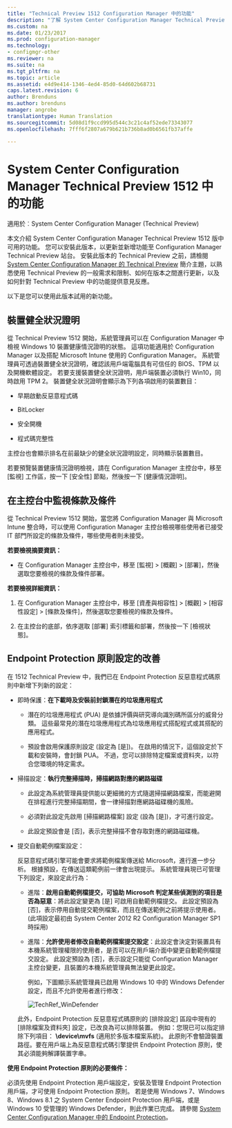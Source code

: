 ```yaml
---
title: "Technical Preview 1512 Configuration Manager 中的功能"
description: "了解 System Center Configuration Manager Technical Preview 1512 版中可用的功能。"
ms.custom: na
ms.date: 01/23/2017
ms.prod: configuration-manager
ms.technology:
- configmgr-other
ms.reviewer: na
ms.suite: na
ms.tgt_pltfrm: na
ms.topic: article
ms.assetid: e4d9e414-1346-4ed4-85d0-64d602b68731
caps.latest.revision: 6
author: Brenduns
ms.author: brenduns
manager: angrobe
translationtype: Human Translation
ms.sourcegitcommit: 5d08d1f9ccd995d544c3c21c4af52ede73343077
ms.openlocfilehash: 7fff6f2807a679b621b736b8ad0b6561fb37affe

---
```

# <a name="capabilities-in-technical-preview-1512-for-system-center-configuration-manager"></a>System Center Configuration Manager Technical Preview 1512 中的功能

適用於︰System Center Configuration Manager (Technical Preview)

本文介紹 System Center Configuration Manager Technical Preview 1512 版中可用的功能。 您可以安裝此版本，以更新並新增功能至 Configuration Manager Technical Preview 站台。 安裝此版本的 Technical Preview 之前，請檢閱 [System Center Configuration Manager 的 Technical Preview](technical-preview.md) 簡介主題，以熟悉使用 Technical Preview 的一般需求和限制、如何在版本之間進行更新，以及如何針對 Technical Preview 中的功能提供意見反應。  

 以下是您可以使用此版本試用的新功能。  

##  <a name="a-namebkmkdevicehealtha-device-health-attestation"></a><a name="bkmk_devicehealth"></a> 裝置健全狀況證明  
 從 Technical Preview 1512 開始，系統管理員可以在 Configuration Manager 中檢視 Windows 10 裝置健康情況證明的狀態。  這項功能適用於 Configuration Manager 以及搭配 Microsoft Intune 使用的 Configuration Manager。 系統管理員可透過裝置健全狀況證明，確認該用戶端電腦具有可信任的 BIOS、TPM 以及開機軟體設定。 若要支援裝置健全狀況證明，用戶端裝置必須執行 Win10，同時啟用 TPM 2。 裝置健全狀況證明會顯示為下列各項啟用的裝置數目：  

-   早期啟動反惡意程式碼  

-   BitLocker  

-   安全開機  

-   程式碼完整性  

主控台也會顯示排名在前最缺少的健全狀況證明設定，同時顯示裝置數目。  

若要預覽裝置健康情況證明檢視，請在 Configuration Manager 主控台中，移至 [監視] 工作區，按一下 [安全性] 節點，然後按一下 [健康情況證明]。  

##  <a name="a-namebkmkviewtermsa-in-console-monitoring-for-terms-and-conditions"></a><a name="bkmk_viewterms"></a> 在主控台中監視條款及條件  
從 Technical  Preview 1512 開始，當您將 Configuration Manager 與 Microsoft Intune 整合時，可以使用 Configuration Manager 主控台檢視哪些使用者已接受 IT 部門所設定的條款及條件，哪些使用者則未接受。  

**若要檢視摘要資訊：**  

-   在 Configuration Manager 主控台中，移至 [監視] > [概觀] > [部署]，然後選取您要檢視的條款及條件部署。  

**若要檢視詳細資訊：**  

1.  在 Configuration Manager 主控台中，移至 [資產與相容性] > [概觀] > [相容性設定] > [條款及條件]，然後選取您要檢視的條款及條件。  

2.  在主控台的底部，依序選取 [部署] 索引標籤和部署，然後按一下 [檢視狀態]。  

##  <a name="a-namebkmkeppolicya-improvements-to-endpoint-protection-policy-settings"></a><a name="bkmk_EPpolicy"></a> Endpoint Protection 原則設定的改善  
在 1512 Technical Preview 中，我們已在 Endpoint Protection 反惡意程式碼原則中新增下列新的設定：  

-   即時保護：**在下載時及安裝前封鎖潛在的垃圾應用程式**  

    -   潛在的垃圾應用程式 (PUA) 是依據評價與研究導向識別碼所區分的威脅分類。 這些最常見的潛在垃圾應用程式為垃圾應用程式搭配程式或其搭配的應用程式。  

    -   預設會啟用保護原則設定 (設定為 [是])。 在啟用的情況下，這個設定於下載和安裝時，會封鎖 PUA。 不過，您可以排除特定檔案或資料夾，以符合您環境的特定需求。  

-   掃描設定：**執行完整掃描時，掃描網路對應的網路磁碟**  

    -   此設定為系統管理員提供能以更細微的方式隨選掃描網路檔案，而能避開在排程進行完整掃描期間，會一律掃描對應網路磁碟機的風險。  

    -   必須對此設定先啟用 [掃描網路檔案] 設定 (設為 [是])，才可進行設定。  

    -   此設定預設會是 [否]，表示完整掃描不會存取對應的網路磁碟機。  

-   提交自動範例檔案設定：  

     反惡意程式碼引擎可能會要求將範例檔案傳送給 Microsoft，進行進一步分析。 根據預設，在傳送這類範例前一律會出現提示。 系統管理員現已可管理下列設定，來設定此行為：  

    -   進階：**啟用自動範例檔提交，可協助 Microsoft 判定某些偵測到的項目是否為惡意**：將此設定變更為 [是] 可啟用自動範例檔提交。 此設定預設為 [否]，表示停用自動提交範例檔案，而且在傳送範例之前將提示使用者。   (此項設定最初由 System Center 2012 R2 Configuration Manager SP1 時採用)  

    -   進階：**允許使用者修改自動範例檔案提交設定**：此設定會決定對裝置具有本機系統管理權限的使用者，是否可以在用戶端介面中變更自動範例檔提交設定。 此設定預設為 [否]，表示設定只能從 Configuration Manager 主控台變更，且裝置的本機系統管理員無法變更此設定。  

         例如，下圖顯示系統管理員已啟用 Windows 10 中的 Windows Defender 設定，而且不允許使用者進行修改：  

         ![TechRef&#95;WinDefender](../../core/get-started/media/TechRef_WinDefender.png "TechRef_WinDefender")  

    此外，Endpoint Protection 反惡意程式碼原則的 [排除設定] 區段中現有的 [排除檔案及資料夾] 設定，已改良為可以排除裝置。 例如：您現已可以指定排除下列項目： **\device\mvfs** (適用於多版本檔案系統)。 此原則不會驗證裝置路徑。要在用戶端上為反惡意程式碼引擎提供 Endpoint Protection 原則，使其必須能夠解譯裝置字串。  

**使用 Endpoint Protection 原則的必要條件：**  

必須先使用 Endpoint Protection 用戶端設定，安裝及管理 Endpoint Protection 用戶端，才可使用 Endpoint Protection 原則。 若是使用 Windows 7、Windows 8、Windows 8.1 之 System Center Endpoint Protection 用戶端，或是 Windows 10 受管理的 Windows Defender，則此作業已完成。 請參閱 [System Center Configuration Manager 中的 Endpoint Protection](../../protect/deploy-use/endpoint-protection.md)。  



<!--HONumber=Jan17_HO4-->


